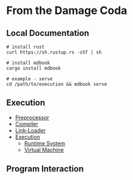 # From the Damage Coda

## Local Documentation

```shell
# install rust
curl https://sh.rustup.rs -sSf | sh

# install mdbook
cargo install mdbook

# example - serve
cd /path/to/execution && mdbook serve
```

## Execution

+ [Preprocessor](./execution/preprocessor.md)
+ [Compiler](./execution/compiler.md)
+ [Link-Loader](./execution/linker-loader.md)
+ [Execution](./execution/execution.md)
  + [Runtime System](./execution/runtime-system.md)
  + [Virtual Machine](./execution/vm.md)

## Program Interaction
